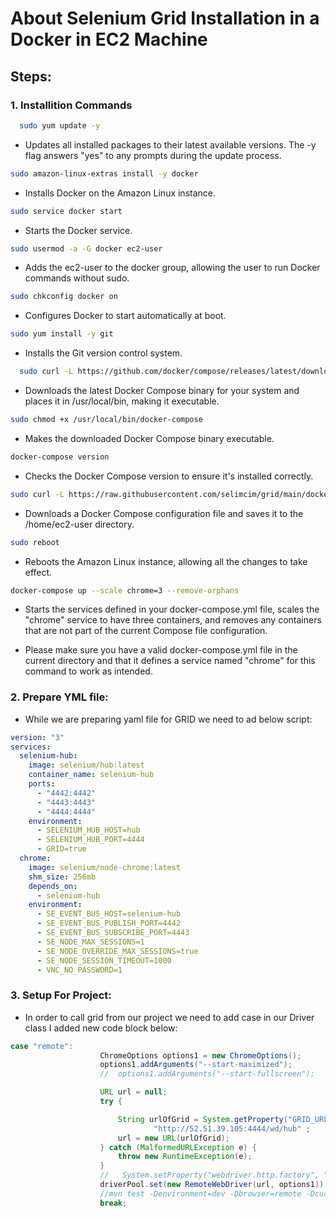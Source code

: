 # About Selenium Grid Installation in a Docker in EC2 Machine

## Steps:

### 1.  Installition Commands



```bash
  sudo yum update -y
```
- Updates all installed packages to their latest available versions. The -y flag answers "yes" to any prompts during the update process.

```bash
sudo amazon-linux-extras install -y docker
```

- Installs Docker on the Amazon Linux instance.
```bash
sudo service docker start
```
- Starts the Docker service.


```bash
sudo usermod -a -G docker ec2-user 
```

- Adds the ec2-user to the docker group, allowing the user to run Docker commands without sudo.

```bash
sudo chkconfig docker on
```
- Configures Docker to start automatically at boot.

```bash
sudo yum install -y git  
```
- Installs the Git version control system.

```bash
  sudo curl -L https://github.com/docker/compose/releases/latest/download/docker-compose-$(uname -s)-$(uname -m) -o /usr/local/bin/docker-compose
```
- Downloads the latest Docker Compose binary for your system and places it in /usr/local/bin, making it executable.


```bash
sudo chmod +x /usr/local/bin/docker-compose
```
- Makes the downloaded Docker Compose binary executable.

```bash
docker-compose version 
```
- Checks the Docker Compose version to ensure it's installed correctly.

```bash
sudo curl -L https://raw.githubusercontent.com/selimcim/grid/main/docker-compose.yml -o /home/ec2-user/docker-compose.yml 
```
- Downloads a Docker Compose configuration file and saves it to the /home/ec2-user directory.

```bash
sudo reboot 
```
- Reboots the Amazon Linux instance, allowing all the changes to take effect.

```bash
docker-compose up --scale chrome=3 --remove-orphans
```
- Starts the services defined in your docker-compose.yml file, scales the "chrome" service to have three containers, and removes any containers that are not part of the current Compose file configuration.

- Please make sure you have a valid docker-compose.yml file in the current directory and that it defines a service named "chrome" for this command to work as intended.
### 2. Prepare YML file:

- While we are preparing yaml file for GRID we need to ad below script:

```yaml
version: "3"
services: 
  selenium-hub:
    image: selenium/hub:latest
    container_name: selenium-hub
    ports:           
      - "4442:4442"
      - "4443:4443"
      - "4444:4444"
    environment:
      - SELENIUM_HUB_HOST=hub
      - SELENIUM_HUB_PORT=4444
      - GRID=true
  chrome:
    image: selenium/node-chrome:latest
    shm_size: 256mb
    depends_on:
      - selenium-hub
    environment:
      - SE_EVENT_BUS_HOST=selenium-hub
      - SE_EVENT_BUS_PUBLISH_PORT=4442
      - SE_EVENT_BUS_SUBSCRIBE_PORT=4443
      - SE_NODE_MAX_SESSIONS=1
      - SE_NODE_OVERRIDE_MAX_SESSIONS=true
      - SE_NODE_SESSION_TIMEOUT=1000
      - VNC_NO_PASSWORD=1

```



### 3. Setup For Project: 

- In order to call grid from our project we need to add case in our Driver class I added new code block below:

```java
case "remote":
                    ChromeOptions options1 = new ChromeOptions();
                    options1.addArguments("--start-maximized");
                    //  options1.addArguments("--start-fullscreen");

                    URL url = null;
                    try {

                        String urlOfGrid = System.getProperty("GRID_URL") == null ? ConfigurationReader.get("GRID_URL") :
                                "http://52.51.39.105:4444/wd/hub" ;
                        url = new URL(urlOfGrid);
                    } catch (MalformedURLException e) {
                        throw new RuntimeException(e);
                    }
                    //   System.setProperty("webdriver.http.factory", "jdk-http-client");
                    driverPool.set(new RemoteWebDriver(url, options1));
                    //mvn test -Denvironment=dev -Dbrowser=remote -Dcucumber.filter.tags=@tournament
                    break;
```

